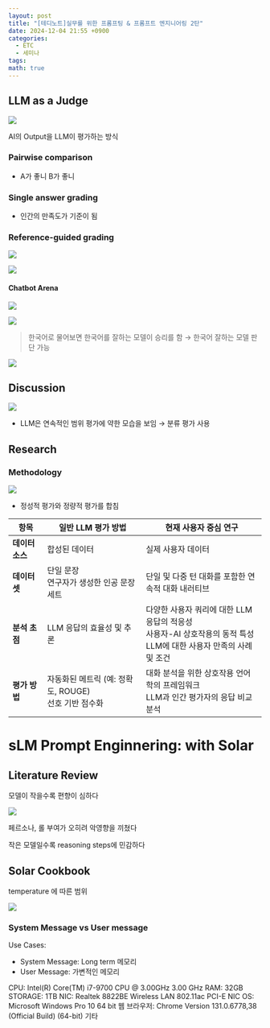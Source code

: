 ```yaml
---
layout: post
title: "[테디노트]실무를 위한 프롬프팅 & 프롬프트 엔지니어링 2탄"
date: 2024-12-04 21:55 +0900
categories:
  - ETC
  - 세미나
tags: 
math: true
---
```


## LLM as a Judge

![](https://i.imgur.com/kgqdrXv.png)

AI의 Output을 LLM이 평가하는 방식

### Pairwise comparison
- A가 좋니 B가 좋니
### Single answer grading
- 인간의 만족도가 기준이 됨
### Reference-guided grading


![](https://i.imgur.com/3z3IFqf.png)

![](https://i.imgur.com/fNZKW06.png)

#### Chatbot Arena

![](https://i.imgur.com/stNHtlF.png)


![](https://i.imgur.com/St0JFR3.png)


>한국어로 물어보면 한국어를 잘하는 모델이 승리를 함 → 한국어 잘하는 모델 판단 가능





![](https://i.imgur.com/QFpDnuj.png)

## Discussion

![](https://i.imgur.com/0jf7BGD.png)

- LLM은 연속적인 범위 평가에 약한 모습을 보임 → 분류 평가 사용


## Research

### Methodology

![](https://i.imgur.com/W8Fg7U9.png)

- 정성적 평가와 정량적 평가를 합침

| 항목             | 일반 LLM 평가 방법                           | 현재 사용자 중심 연구                              |
|------------------|---------------------------------------------|--------------------------------------------------|
| **데이터 소스**  | 합성된 데이터                              | 실제 사용자 데이터                               |
| **데이터 셋**    | 단일 문장<br>연구자가 생성한 인공 문장 세트  | 단일 및 다중 턴 대화를 포함한 연속적 대화 내러티브 |
| **분석 초점**    | LLM 응답의 효율성 및 추론                   | 다양한 사용자 쿼리에 대한 LLM 응답의 적응성<br>사용자-AI 상호작용의 동적 특성<br>LLM에 대한 사용자 만족의 사례 및 조건 |
| **평가 방법**    | 자동화된 메트릭 (예: 정확도, ROUGE)<br>선호 기반 점수화 | 대화 분석을 위한 상호작용 언어학의 프레임워크<br>LLM과 인간 평가자의 응답 비교 분석 |

# sLM Prompt Enginnering: with Solar

## Literature Review

모델이 작을수록 편향이 심하다

![](https://i.imgur.com/yob9aoC.png)

페르소나, 롤 부여가 오히려 악영향을 끼쳤다

작은 모델일수록 reasoning steps에 민감하다



## Solar Cookbook


temperature 에 따른 범위

![](https://i.imgur.com/xx7wyB6.png)




### System Message vs User message

Use Cases:
- System Message: Long term 메모리
- User Message: 가변적인 메모리



CPU: Intel(R) Core(TM) i7-9700 CPU @ 3.00GHz   3.00 GHz
RAM: 32GB
STORAGE: 1TB
NIC: Realtek 8822BE Wireless LAN 802.11ac PCI-E NIC
OS: Microsoft Windows Pro 10 64 bit
웹 브라우저: Chrome Version 131.0.6778,38 (Official Build) (64-bit)
기타 